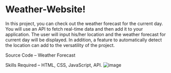 # Weather-Website!
In this project, you can check out the weather forecast for the current day. You will use an API to fetch real-time data and then add it to your application. The user will input his/her location and the weather forecast for current day will be displayed. In addition, a feature to automatically detect the location can add to the versatility of the project.

Source Code – Weather Forecast

Skills Required – HTML, CSS, JavaScript, API.
![image](https://user-images.githubusercontent.com/106471129/215163626-ded4a7cf-316e-4a35-87a3-ff1eeaadd221.png)

